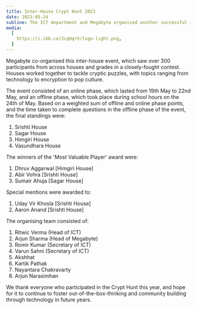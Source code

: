 ```yaml
---
title: Inter-House Crypt Hunt 2023
date: 2023-05-24
subline: The ICT department and Megabyte organised another successful intra-school puzzle-solving event this year
media:
  [
    https://i.ibb.co/2cqHqrV/logo-light.png,
  ]
---
```


Megabyte co-organised this inter-house event, which saw over 300 participants from across houses and grades in a closely-fought contest. Houses worked together to tackle cryptic puzzles, with topics ranging from technology to encryption to pop culture.

The event consisted of an online phase, which lasted from 19th May to 22nd May, and an offline phase, which took place during school hours on the 24th of May. Based on a weighted sum of offline and online phase points, and the time taken to complete questions in the offline phase of the event, the final standings were:

1. Srishti House
2. Sagar House
3. Himgiri House
4. Vasundhara House

The winners of the 'Most Valuable Player' award were:

1. Dhruv Aggarwal [Himgiri House]
2. Abir Vohra [Srishti House]
3. Sumair Ahuja [Sagar House]

Special mentions were awarded to:

1. Uday Vir Khosla [Srishti House]
2. Aaron Anand [Srishti House]

The organising team consisted of:

1. Ritwic Verma (Head of ICT)
2. Arjun Sharma (Head of Megabyte)
3. Romir Kumar (Secretary of ICT)
4. Varun Sahni (Secretary of ICT)
5. Akshhat
6. Kartik Pathak
7. Nayantara Chakravarty
8. Arjun Narasimhan

We thank everyone who participated in the Crypt Hunt this year, and hope for it to continue to foster out-of-the-box-thinking and community building through technology in future years.